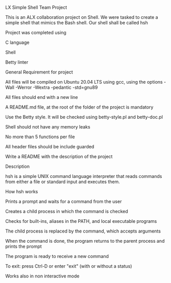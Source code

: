 LX Simple Shell Team Project

This is an ALX collaboration project on Shell. We were tasked to create a simple shell that mimics the Bash shell. Our shell shall be called hsh



Project was completed using

C language

Shell

Betty linter

General Requirement for project

All files will be compiled on Ubuntu 20.04 LTS using gcc, using the options -Wall -Werror -Wextra -pedantic -std=gnu89

All files should end with a new line

A README.md file, at the root of the folder of the project is mandatory

Use the Betty style. It will be checked using betty-style.pl and betty-doc.pl

Shell should not have any memory leaks

No more than 5 functions per file

All header files should be include guarded

Write a README with the description of the project

Description

hsh is a simple UNIX command language interpreter that reads commands from either a file or standard input and executes them.



How hsh works

Prints a prompt and waits for a command from the user

Creates a child process in which the command is checked

Checks for built-ins, aliases in the PATH, and local executable programs

The child process is replaced by the command, which accepts arguments

When the command is done, the program returns to the parent process and prints the prompt

The program is ready to receive a new command

To exit: press Ctrl-D or enter "exit" (with or without a status)

Works also in non interactive mode
